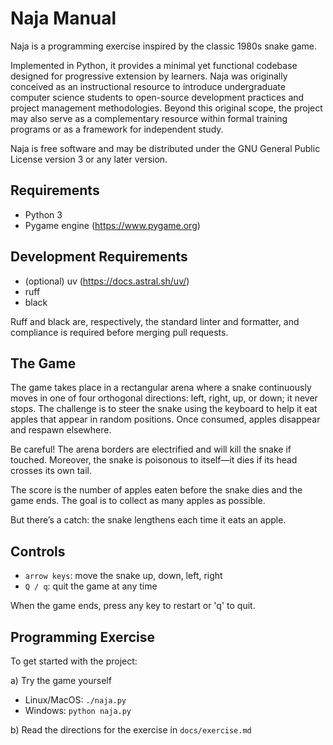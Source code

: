 Naja Manual
==============================

Naja is a programming exercise inspired by the classic 1980s snake game.

Implemented in Python, it provides a minimal yet functional codebase designed
for progressive extension by learners. Naja was originally conceived as an
instructional resource to introduce undergraduate computer science students to
open-source development practices and project management methodologies. Beyond
this original scope, the project may also serve as a complementary resource
within formal training programs or as a framework for independent study.

Naja is free software and may be distributed under the GNU General Public
License version 3 or any later version.

Requirements
------------------------------

* Python 3
* Pygame engine (https://www.pygame.org)

## Development Requirements

* (optional) uv (https://docs.astral.sh/uv/)
* ruff
* black

Ruff and black are, respectively, the standard linter and formatter,
and compliance is required before merging pull requests.

The Game
------------------------------

The game takes place in a rectangular arena where a snake continuously moves in
one of four orthogonal directions: left, right, up, or down; it never stops. The
challenge is to steer the snake using the keyboard to help it eat apples that
appear in random positions. Once consumed, apples disappear and respawn
elsewhere.

Be careful! The arena borders are electrified and will kill the snake if
touched. Moreover, the snake is poisonous to itself—it dies if its head crosses
its own tail.

The score is the number of apples eaten before the snake dies and the game ends.
The goal is to collect as many apples as possible.

But there’s a catch: the snake lengthens each time it eats an apple.

Controls
------------------------------

  * `arrow keys`: move the snake up, down, left, right
  * `Q / q`: quit the game at any time

When the game ends, press any key to restart or 'q' to quit.

Programming Exercise
------------------------------

To get started with the project:

a) Try the game yourself

   * Linux/MacOS: `./naja.py`
   * Windows: `python naja.py`

b) Read the directions for the exercise in `docs/exercise.md`
